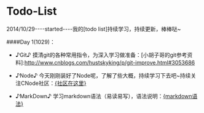 Todo-List
=========

2014/10/29----started----我的[todo list]持续学习，持续更新，棒棒哒~

####Day 1(1029)：

+ ♪Git♪ 摸清git的各种常用指令，为深入学习做准备：[小胡子哥的git参考资料]:http://www.cnblogs.com/hustskyking/p/git-improve.html#3053686 
    
+ ♪Node♪ 今天刚刚装好了Node呢，了解了些大概，持续学习下去吧~持续关注CNode社区：<a href="https://cnodejs.org/">{社区在这里}</a>  

+ ♪MarkDown♪ 学习markdown语法（易读易写），语法说明：<a href="http://higrid.net/c-art-markdown_syntax.htm">{markdown语法}</a> 
